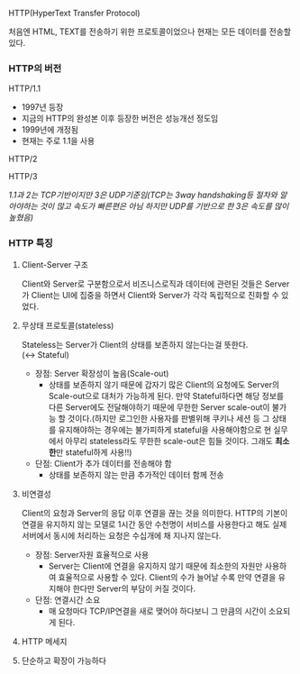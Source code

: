 HTTP(HyperText Transfer Protocol)

처음엔 HTML, TEXT를 전송하기 위한 프로토콜이었으나 현재는 모든 데이터를 전송할 있다.

### HTTP의 버전

HTTP/1.1

- 1997년 등장
- 지금의 HTTP의 완성본 이후 등장한 버전은 성능개선 정도임
- 1999년에 개정됨
- 현재는 주로 1.1을 사용

HTTP/2

HTTP/3

*1.1과 2는 TCP기반이지만 3은 UDP기준임(TCP는 3way handshaking등 절차와 알아야하는 것이 많고 속도가 빠른편은 아님 하지만 UDP를 기반으로 한 3은 속도를 많이 높혔음)*

### HTTP 특징

1. Client-Server 구조
    
    Client와 Server로 구분함으로서 비즈니스로직과 데이터에 관련된 것들은 Server가 Client는 UI에 집중을 하면서 Client와 Server가 각각 독립적으로 진화할 수 있었다. 
    
2. 무상태 프로토콜(stateless)
    
     Stateless는 Server가 Client의 상태를 보존하지 않는다는걸 뜻한다.(↔ Stateful)
    
    - 장점: Server 확장성이 높음(Scale-out)
        - 상태를 보존하지 않기 때문에 갑자기 많은 Client의 요청에도 Server의 Scale-out으로 대처가 가능하게 된다. 만약 Stateful하다면 해당 정보를 다른 Server에도 전달해야하기 때문에 무한한 Server scale-out이 불가능 할 것이다.(하지만 로그인한 사용자를 판별위해 쿠키나 세션 등 그 상태를 유지해야하는 경우에는 불가피하게 stateful을 사용해야함으로 현 실무에서 아무리 stateless라도 무한한 scale-out은 힘들 것이다. 그래도 **최소한**만 stateful하게 사용!!)
    - 단점: Client가 추가 데이터를 전송해야 함
        - 상태를 보존하지 않는 만큼 추가적인 데이터 함께 전송
3. 비연결성
    
    Client의 요청과 Server의 응답 이후 연결을 끊는 것을 의미한다. HTTP의 기본이 연결을 유지하지 않는 모델로 1시간 동안 수천명이 서비스를 사용한다고 해도 실제 서버에서 동시에 처리하는 요청은 수십개에 채 지나지 않는다. 
    
    - 장점: Server자원 효율적으로 사용
        - Server는 Client에 연결을 유지하지 않기 때문에 최소한의 자원만 사용하여 효율적으로 사용할 수 있다. Client의 수가 늘어날 수록 만약 연결을 유지해야 한다만 Server의 부담이 커질 것이다.
    - 단점: 연결시간 소요
        - 매 요청마다 TCP/IP연결을 새로 맺어야 하다보니 그 만큼의 시간이 소요되게 된다.
4. HTTP 메세지
5. 단순하고 확장이 가능하다
